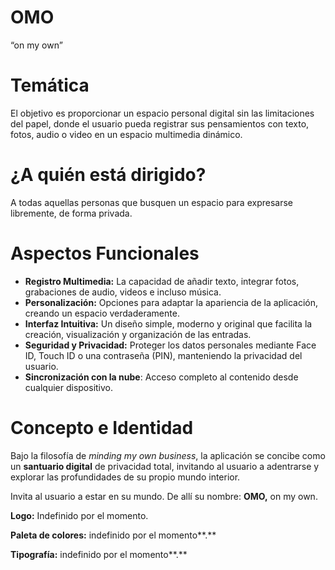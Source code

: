 # OMO

“on my own”

# Temática

El objetivo es proporcionar un espacio personal digital sin las limitaciones del papel, donde el usuario pueda registrar sus pensamientos con texto, fotos, audio o video en un espacio multimedia dinámico.

# ¿A quién está dirigido?

A todas aquellas personas que busquen un espacio para expresarse libremente, de forma privada. 

# Aspectos Funcionales

- **Registro Multimedia:** La capacidad de añadir texto, integrar fotos, grabaciones de audio, videos e incluso música.
- **Personalización:** Opciones para adaptar la apariencia de la aplicación, creando un espacio verdaderamente.
- **Interfaz Intuitiva:** Un diseño simple, moderno y original que facilita la creación, visualización y organización de las entradas.
- **Seguridad y Privacidad:** Proteger los datos personales mediante Face ID, Touch ID o una contraseña (PIN), manteniendo la privacidad del usuario.
- **Sincronización con la nube**: Acceso completo al contenido desde cualquier dispositivo.

# Concepto e Identidad

Bajo la filosofía de *minding my own business*, la aplicación se concibe como un **santuario digital** de privacidad total, invitando al usuario a adentrarse y explorar las profundidades de su propio mundo interior. 

Invita al usuario a estar en su mundo. De allí su nombre: **OMO,** on my own.

**Logo:** Indefinido por el momento.

**Paleta de colores:** indefinido por el momento**.**

**Tipografía:** indefinido por el momento**.**
